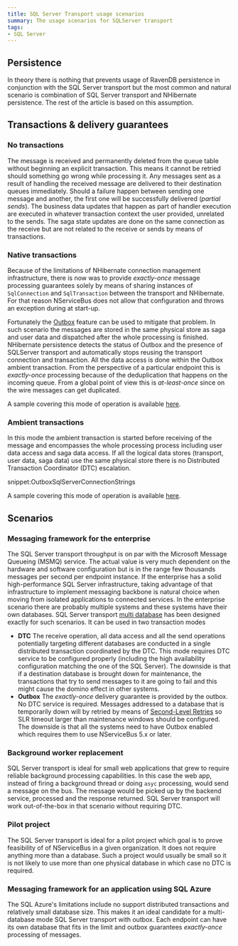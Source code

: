 ```yaml
---
title: SQL Server Transport usage scenarios
summary: The usage scenarios for SQLServer transport
tags:
- SQL Server
---
```


## Persistence

In theory there is nothing that prevents usage of RavenDB persistence in conjunction with the SQL Server transport but the most common and natural scenario is combination of SQL Server transport and NHibernate persistence. The rest of the article is based on this assumption.


## Transactions & delivery guarantees


### No transactions

The message is received and permanently deleted from the queue table without beginning an explicit transaction. This means it cannot be retried should something go wrong while processing it. Any messages sent as a result of handling the received message are delivered to their destination queues immediately. Should a failure happen between sending one message and another, the first one will be successfully delivered (*partial sends*). The business data updates that happen as part of handler execution are executed in whatever transaction context the user provided, unrelated to the sends. The saga state updates are done on the same connection as the receive but are not related to the receive or sends by means of transactions.


### Native transactions

Because of the limitations of NHibernate connection management infrastructure, there is now was to provide *exactly-once* message processing guarantees solely by means of sharing instances of `SqlConnection` and `SqlTransaction` between the transport and NHibernate. For that reason NServiceBus does not allow that configuration and throws an exception during at start-up.

Fortunately the [Outbox](/nservicebus/outbox/) feature can be used to mitigate that problem. In such scenario the messages are stored in the same physical store as saga and user data and dispatched after the whole processing is finished. NHibernate persistence detects the status of Outbox and the presence of SQLServer transport and automatically stops reusing the transport connection and transaction. All the data access is done within the Outbox ambient transaction. From the perspective of a particular endpoint this is *exactly-once* processing because of the deduplication that happens on the incoming queue. From a global point of view this is *at-least-once* since on the wire messages can get duplicated.

A sample covering this mode of operation is available [here](/samples/outbox/sqltransport-nhpersistence/).


### Ambient transactions

In this mode the ambient transaction is started before receiving of the message and encompasses the whole processing process including user data access and saga data access. If all the logical data stores (transport, user data, saga data) use the same physical store there is no Distributed Transaction Coordinator (DTC) escalation.

snippet:OutboxSqlServerConnectionStrings

A sample covering this mode of operation is available [here](/samples/sqltransport-nhpersistence/).


## Scenarios


### Messaging framework for the enterprise

The SQL Server transport throughput is on par with the Microsoft Message Queueing (MSMQ) service. The actual value is very much dependent on the hardware and software configuration but is in the range few thousands messages per second per endpoint instance. If the enterprise has a solid high-performance SQL Server infrastructure, taking advantage of that infrastructure to implement messaging backbone is natural choice when moving from isolated applications to connected services. In the enterprise scenario there are probably multiple systems and these systems have their own databases. SQL Server transport [multi database](multiple-databases.md) has been designed exactly for such scenarios. It can be used in two transaction modes
 * **DTC** The receive operation, all data access and all the send operations potentially targeting different databases are conducted in a single distributed transaction coordinated by the DTC. This mode requires DTC service to be configured properly (including the high availability configuration matching the one of the SQL Server). The downside is that if a destination database is brought down for maintenance, the transactions that try to send messages to it are going to fail and this might cause the domino effect in other systems.
 * **Outbox** The *exactly-once* delivery guarantee is provided by the outbox. No DTC service is required. Messages addressed to a database that is temporarily down will by retried by means of [Second-Level Retries](/nservicebus/errors/automatic-retries.md) so SLR timeout larger than maintenance windows should be configured. The downside is that all the systems need to have Outbox enabled which requires them to use NServiceBus 5.x or later.


### Background worker replacement

SQL Server transport is ideal for small web applications that grew to require reliable background processing capabilities. In this case the web app, instead of firing a background thread or doing `asyc` processing, would send a message on the bus. The message would be picked up by the backend service, processed and the response returned. SQL Server transport will work out-of-the-box in that scenario without requiring DTC.


### Pilot project

The SQL Server transport is ideal for a pilot project which goal is to prove feasibility of of NServiceBus in a given organization. It does not require anything more than a database. Such a project would usually be small so it is not likely to use more than one physical database in which case no DTC is required.


### Messaging framework for an application using SQL Azure

The SQL Azure's limitations include no support distributed transactions and relatively small database size. This makes it an ideal candidate for a multi-database mode SQL Server transport with outbox. Each endpoint can have its own database that fits in the limit and outbox guarantees *exactly-once* processing of messages.

